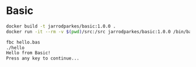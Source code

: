 # Basic

```bash
docker build -t jarrodparkes/basic:1.0.0 .
docker run -it --rm -v $(pwd)/src:/src jarrodparkes/basic:1.0.0 /bin/bash
```

```bash
fbc hello.bas
./hello
Hello from Basic!
Press any key to continue...
```
